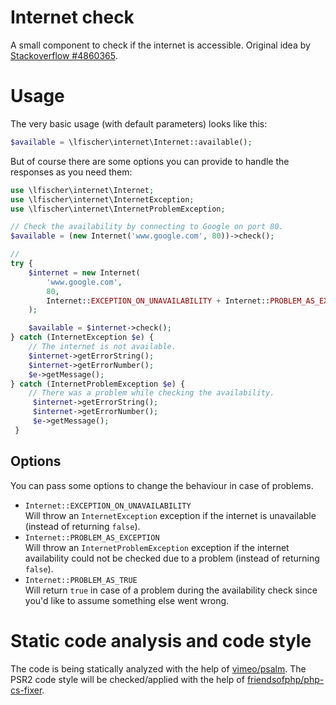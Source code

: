 # Internet check

A small component to check if the internet is accessible. Original idea by [Stackoverflow #4860365](http://stackoverflow.com/questions/4860365/determine-in-php-script-if-connected-to-internet).
 
# Usage

The very basic usage (with default parameters) looks like this:

```php
$available = \lfischer\internet\Internet::available();
```

But of course there are some options you can provide to handle the responses as you need them:

```php
use \lfischer\internet\Internet;
use \lfischer\internet\InternetException;
use \lfischer\internet\InternetProblemException;

// Check the availability by connecting to Google on port 80.
$available = (new Internet('www.google.com', 80))->check();

//
try {
    $internet = new Internet(
        'www.google.com', 
        80, 
        Internet::EXCEPTION_ON_UNAVAILABILITY + Internet::PROBLEM_AS_EXCEPTION
    );

    $available = $internet->check();
} catch (InternetException $e) {
    // The internet is not available.
    $internet->getErrorString();
    $internet->getErrorNumber();
    $e->getMessage();
} catch (InternetProblemException $e) {
    // There was a problem while checking the availability.
     $internet->getErrorString();
     $internet->getErrorNumber();
     $e->getMessage();
 }
```

## Options

You can pass some options to change the behaviour in case of problems.

- `Internet::EXCEPTION_ON_UNAVAILABILITY`\
Will throw an `InternetException` exception if the internet is unavailable (instead of returning `false`).
- `Internet::PROBLEM_AS_EXCEPTION`\
Will throw an `InternetProblemException` exception if the internet availability could not be checked due to a problem (instead of returning `false`).
- `Internet::PROBLEM_AS_TRUE`\
Will return `true` in case of a problem during the availability check since you'd like to assume something else went wrong.

# Static code analysis and code style

The code is being statically analyzed with the help of [vimeo/psalm](https://packagist.org/packages/vimeo/psalm). The PSR2 code style will be checked/applied with the help of [friendsofphp/php-cs-fixer](https://packagist.org/packages/friendsofphp/php-cs-fixer).
